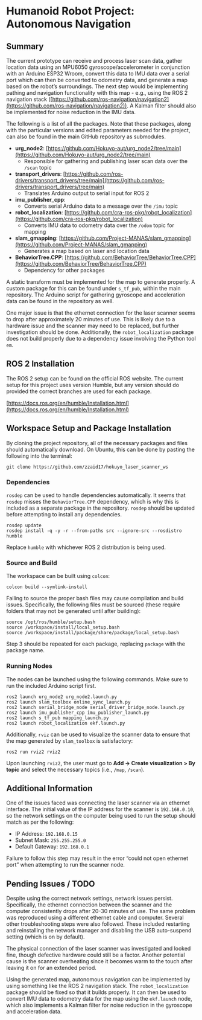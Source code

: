 # Humanoid Robot Project: Autonomous Navigation

## Summary

The current prototype can receive and process laser scan data, gather location data using an MPU6050 gyroscope/accelerometer in conjunction with an Arduino ESP32 Wroom, convert this data to IMU data over a serial port which can then be converted to odometry data, and generate a map based on the robot’s surroundings. The next step would be implementing pathing and navigation functionality with this map - e.g., using the ROS 2 navigation stack ([https://github.com/ros-navigation/navigation2](https://github.com/ros-navigation/navigation2)). A Kalman filter should also be implemented for noise reduction in the IMU data.

The following is a list of all the packages. Note that these packages, along with the particular versions and edited parameters needed for the project, can also be found in the main GitHub repository as submodules.

- **urg_node2**: [https://github.com/Hokuyo-aut/urg_node2/tree/main](https://github.com/Hokuyo-aut/urg_node2/tree/main)
  - Responsible for gathering and publishing laser scan data over the `/scan` topic
- **transport_drivers**: [https://github.com/ros-drivers/transport_drivers/tree/main](https://github.com/ros-drivers/transport_drivers/tree/main)
  - Translates Arduino output to serial input for ROS 2
- **imu_publisher_cpp**:
  - Converts serial Arduino data to a message over the `/imu` topic
- **robot_localization**: [https://github.com/cra-ros-pkg/robot_localization](https://github.com/cra-ros-pkg/robot_localization)
  - Converts IMU data to odometry data over the `/odom` topic for mapping
- **slam_gmapping**: [https://github.com/Project-MANAS/slam_gmapping](https://github.com/Project-MANAS/slam_gmapping)
  - Generates a map based on laser and location data
- **BehaviorTree.CPP**: [https://github.com/BehaviorTree/BehaviorTree.CPP](https://github.com/BehaviorTree/BehaviorTree.CPP)
  - Dependency for other packages

A static transform must be implemented for the map to generate properly. A custom package for this can be found under `s_tf_pub`, within the main repository. The Arduino script for gathering gyroscope and acceleration data can be found in the repository as well.

One major issue is that the ethernet connection for the laser scanner seems to drop after approximately 20 minutes of use. This is likely due to a hardware issue and the scanner may need to be replaced, but further investigation should be done. Additionally, the `robot_localization` package does not build properly due to a dependency issue involving the Python tool `em`.

## ROS 2 Installation

The ROS 2 setup can be found on the official ROS website. The current setup for this project uses version Humble, but any version should do provided the correct branches are used for each package.

[https://docs.ros.org/en/humble/Installation.html](https://docs.ros.org/en/humble/Installation.html)

## Workspace Setup and Package Installation

By cloning the project repository, all of the necessary packages and files should automatically download. On Ubuntu, this can be done by pasting the following into the terminal:

`git clone https://github.com/zzaid17/hokuyo_laser_scanner_ws`

### Dependencies

`rosdep` can be used to handle dependencies automatically. It seems that `rosdep` misses the `BehaviorTree.CPP` dependency, which is why this is included as a separate package in the repository. `rosdep` should be updated before attempting to install any dependencies.

`rosdep update`  
`rosdep install -q -y -r --from-paths src --ignore-src --rosdistro humble`

Replace `humble` with whichever ROS 2 distribution is being used.

### Source and Build

The workspace can be built using `colcon`:

`colcon build --symlink-install`

Failing to source the proper bash files may cause compilation and build issues. Specifically, the following files must be sourced (these require folders that may not be generated until after building):

`source /opt/ros/humble/setup.bash`  
`source /workspace/install/local_setup.bash`  
`source /workspace/install/package/share/package/local_setup.bash`

Step 3 should be repeated for each package, replacing `package` with the package name.

### Running Nodes

The nodes can be launched using the following commands. Make sure to run the included Arduino script first.

`ros2 launch urg_node2 urg_node2.launch.py`  
`ros2 launch slam_toolbox online_sync_launch.py`  
`ros2 launch serial_bridge_node serial_driver_bridge_node.launch.py`  
`ros2 launch imu_publisher_cpp imu_publisher_launch.py`  
`ros2 launch s_tf_pub mapping_launch.py`  
`ros2 launch robot_localization ekf.launch.py`

Additionally, `rviz` can be used to visualize the scanner data to ensure that the map generated by `slam_toolbox` is satisfactory:

`ros2 run rviz2 rviz2`

Upon launching `rviz2`, the user must go to **Add -> Create visualization > By topic** and select the necessary topics (i.e., `/map`, `/scan`).

## Additional Information

One of the issues faced was connecting the laser scanner via an ethernet interface. The initial value of the IP address for the scanner is `192.168.0.10`, so the network settings on the computer being used to run the setup should match as per the following:

- IP Address: `192.168.0.15`
- Subnet Mask: `255.255.255.0`
- Default Gateway: `192.168.0.1`

Failure to follow this step may result in the error “could not open ethernet port” when attempting to run the scanner node.

## Pending Issues / TODO

Despite using the correct network settings, network issues persist. Specifically, the ethernet connection between the scanner and the computer consistently drops after 20-30 minutes of use. The same problem was reproduced using a different ethernet cable and computer. Several other troubleshooting steps were also followed. These included restarting and reinstalling the network manager and disabling the USB auto-suspend setting (which is on by default).

The physical connection of the laser scanner was investigated and looked fine, though defective hardware could still be a factor. Another potential cause is the scanner overheating since it becomes warm to the touch after leaving it on for an extended period.

Using the generated map, autonomous navigation can be implemented by using something like the ROS 2 navigation stack. The `robot_localization` package should be fixed so that it builds properly. It can then be used to convert IMU data to odometry data for the map using the `ekf.launch` node, which also implements a Kalman filter for noise reduction in the gyroscope and acceleration data.

